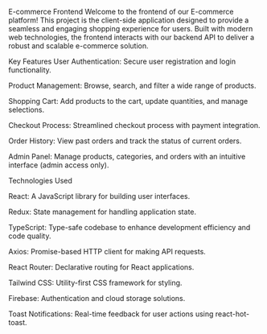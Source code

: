 E-commerce Frontend
Welcome to the frontend of our E-commerce platform! This project is the client-side application designed to provide a seamless and engaging shopping experience for users. Built with modern web technologies, the frontend interacts with our backend API to deliver a robust and scalable e-commerce solution.

Key Features
User Authentication: Secure user registration and login functionality.

Product Management: Browse, search, and filter a wide range of products.

Shopping Cart: Add products to the cart, update quantities, and manage selections.

Checkout Process: Streamlined checkout process with payment integration.

Order History: View past orders and track the status of current orders.

Admin Panel: Manage products, categories, and orders with an intuitive interface (admin access only).

Technologies Used

React: A JavaScript library for building user interfaces.

Redux: State management for handling application state.

TypeScript: Type-safe codebase to enhance development efficiency and code quality.

Axios: Promise-based HTTP client for making API requests.

React Router: Declarative routing for React applications.

Tailwind CSS: Utility-first CSS framework for styling.

Firebase: Authentication and cloud storage solutions.

Toast Notifications: Real-time feedback for user actions using react-hot-toast.

